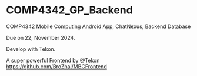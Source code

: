 # COMP4342_GP_Backend
COMP4342 Mobile Computing Android App, ChatNexus, Backend Database

Due on 22, November 2024.

Develop with Tekon.

A super powerful Frontend by @Tekon
https://github.com/BroZhai/MBCFrontend
